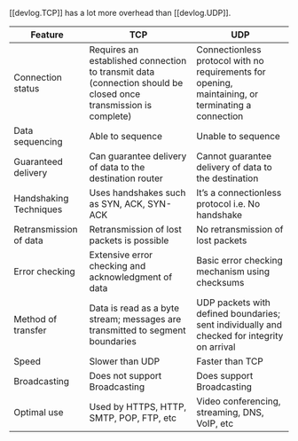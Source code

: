 
[[devlog.TCP]] has a lot more overhead than [[devlog.UDP]].

| Feature                | TCP                                                                                                             | UDP                                                                                                |
| ---------------------- | --------------------------------------------------------------------------------------------------------------- | -------------------------------------------------------------------------------------------------- |
| Connection status      | Requires an established connection to transmit data (connection should be closed once transmission is complete) | Connectionless protocol with no requirements for opening, maintaining, or terminating a connection |
| Data sequencing        | Able to sequence                                                                                                | Unable to sequence                                                                                 |
| Guaranteed delivery    | Can guarantee delivery of data to the destination router                                                        | Cannot guarantee delivery of data to the destination                                               |
|Handshaking Techniques | Uses handshakes such as SYN, ACK, SYN-ACK|It’s a connectionless protocol i.e. No handshake|
| Retransmission of data | Retransmission of lost packets is possible                                                                      | No retransmission of lost packets                                                                  |
| Error checking         | Extensive error checking and acknowledgment of data                                                             | Basic error checking mechanism using checksums                                                     |
| Method of transfer     | Data is read as a byte stream; messages are transmitted to segment boundaries                                   | UDP packets with defined boundaries; sent individually and checked for integrity on arrival        |
| Speed                  | Slower than UDP                                                                                                 | Faster than TCP                                                                                    |
| Broadcasting           | Does not support Broadcasting                                                                                   | Does support Broadcasting                                                                          |
| Optimal use            | Used by HTTPS, HTTP, SMTP, POP, FTP, etc                                                                        | Video conferencing, streaming, DNS, VoIP, etc                                                      |


